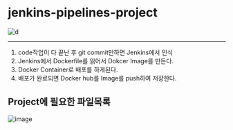 # jenkins-pipelines-project
![d](https://user-images.githubusercontent.com/60678531/150051193-cbfe89a0-b1f6-4d8f-aaec-d8d8bfd302f5.png)

----------------------------------------------------------------------------
1. code작업이 다 끝난 후 git commit만하면 Jenkins에서 인식
2. Jenkins에서 Dockerfile를 읽어서 Dokcer Image를 만든다.
3. Docker Container로 배포를 하게된다.
4. 배포가 완료되면 Docker hub를 Image를 push하여 저장한다. 

## Project에 필요한 파일목록
![image](https://user-images.githubusercontent.com/60678531/150052082-88820e82-009a-4ae4-b53d-13ab697dc5e7.png)
